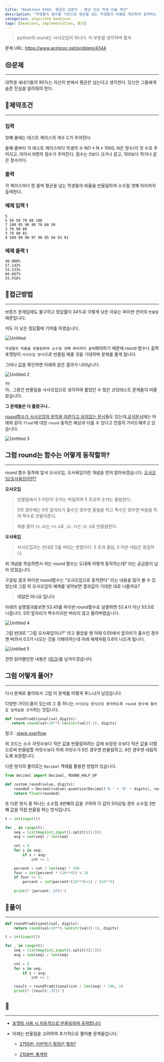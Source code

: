 ```yaml
---
title: "BeakJoon 4344. 평균은 넘겠지 - 평균 이상 학생 비율 계산"
description: "학생들의 점수를 기반으로 평균을 넘는 학생들의 비율을 계산하여 출력하는 문제 풀이(파이썬 반올림 이슈 고려)."
categories: algorithm beakjoon
tags: [beakjoon, implementation, 평균]
---
```



> python의 round는 사사오입이 아니다. 이 부분을 생각하며 풀자



문제 URL: https://www.acmicpc.net/problem/4344

## 😒문제

---

대학생 새내기들의 90%는 자신이 반에서 평균은 넘는다고 생각한다. 당신은 그들에게 슬픈 진실을 알려줘야 한다.


## 👀제약조건

---

### 입력

첫째 줄에는 테스트 케이스의 개수 C가 주어진다.

둘째 줄부터 각 테스트 케이스마다 학생의 수 N(1 ≤ N ≤ 1000, N은 정수)이 첫 수로 주어지고, 이어서 N명의 점수가 주어진다. 점수는 0보다 크거나 같고, 100보다 작거나 같은 정수이다.

### 출력

각 케이스마다 한 줄씩 평균을 넘는 학생들의 비율을 반올림하여 소수점 셋째 자리까지 출력한다.

### 예제 입력 1

```
5
5 50 50 70 80 100
7 100 95 90 80 70 60 50
3 70 90 80
3 70 90 81
9 100 99 98 97 96 95 94 93 91

```

### 예제 출력 1

```
40.000%
57.143%
33.333%
66.667%
55.556%
```

## 🤩접근방법

---

브론즈 문제임에도 불구하고 정답률이 34%로 이렇게 낮은 이유는 파이썬 언어의 `반올림` 때문입니다. 

 저도 이 낮은 정답률에 기여를 하였습니다..

![Untitled](https://github.com/JeonJe/Algorithm/assets/43032391/79ff60bd-4ede-4edd-8d0e-959a9feb57f3)

`학생들의 비율을 반올림하여 소수점 셋째 짜리까지 출력`해야하기 때문에 round
함수나 출력 포맷팅이 `사사오입 방식`으로 반올림 해줄 것을 기대하며 문제를 풀게 됩니다.  

그러나 값을 확인하면 아래와 같은 결과가 나타납니다.

![Untitled 2](https://github.com/JeonJe/Algorithm/assets/43032391/c9b65005-8134-4e63-8f64-36a29dda1aa4)

?!!<br/>
아.. 그동안 반올림을 사사오입으로 생각하여 풀었던 수 많은 코딩테스트 문제들이 떠올랐습니다. 

**그 문제들은 다 틀렸구나..**

[round함수가 사사오입의 원칙을 따른다고 되어있는 문서](https://wikidocs.net/21113)들도 있는데,[공식문서](https://docs.python.org/ko/3/library/functions.html?highlight=round#round)에는 아래와 같이 `float`에 대한 `round` 동작은 예상과 다를 수 있다고 친절히 가이드해주고 있습니다.

![Untitled 3](https://github.com/JeonJe/Algorithm/assets/43032391/6468f1fc-c449-4e5b-9963-a8fde85c04a3)


## 그럼 round는 함수는 어떻게 동작할까?

---


round 함수 동작에 앞서 오사오입, 오사육입이란 개념을 먼저 알아보겠습니다.
[오사오입/오사육입이란?](https://ko.wikipedia.org/wiki/%EB%B0%98%EC%98%AC%EB%A6%BC)

 **오사오입**
>반올림에서 5 미만의 숫자는 버림하며 5 초과의 숫자는 올림한다. 
>
>5의 경우에는 5의 앞자리가 홀수인 경우엔 올림을 하고 짝수인 경우엔 버림을 하여 짝수로 만들어준다. 
>
> 예를 들어 `53.45`는 `53.4`로, `32.75`는 `32.8`로 반올림한다. 

**오사육입**

>사사오입과는 반대로 5를 버리는 방법이다. 5 초과 올림, 5 미만 내림은 동일하다.
>


위 개념을 학습하면서 저는 round 함수는 도대체 어떻게 동작하는데? 라는 궁금증이 남아 있었습니다.

구글링 결과 파이썬 round함수는 “오사오입으로 동작한다” 라는 내용을 많이 볼 수 있었는데 그럼 위 오사오입의 예제를 넣어보면 결과값이 기대한 대로 나올까요?

> **대답은 아니요 입니다**

아래의 실행결과를보면 53.45를 파이썬 round함수로 실행하면 53.4가 아닌 53.5로 나옵니다. 5의 앞자리가 짝수이지만 버리지 않고 올려버렸습니다.

![Untitled 4](https://github.com/JeonJe/Algorithm/assets/43032391/d2b19eda-02ac-4e9c-9094-11750f3b4856)


그럼 반대로 “그럼 오사육입이냐?” 라고 물었을 땐 
아래 0.55에서 앞자리가 홀수인 경우엔 버려서 0.5가 나오는 것을 기해야하는데 아래 예제처럼 0.6이 나오게 됩니다.

![Untitled 5](https://github.com/JeonJe/Algorithm/assets/43032391/4bcfe900-2359-4636-9b91-076706f57428)


관련 읽어볼만한 내용은 ([링크](https://docs.python.org/ko/3/tutorial/floatingpoint.html#tut-fp-issues))를 남겨두겠습니다. 



## 그럼 어떻게 풀어?

---

다시 문제로 돌아와서 그럼 이 문제를 어떻게 푸느냐가 남았습니다.

다양한 가이드들이 있는데 그 중 하나는 `사사오입 방식으로 동작하도록 round 함수에 들어갈 입력값을 조작`하는 것입니다.

```python
def roundTraditional(val,digits):
   return round(val+10**(-len(str(val))-1), digits)
```
참고 : [stack overflow](https://stackoverflow.com/questions/31818050/round-number-to-nearest-integer/38239574#38239574)

위 코드는 소수 자릿수보다 작은 값을 반올림하려는 값에 보장된 수보다 작은 값을 더함으로써 반올림할 자릿수보다 하위 자릿수가 5인 경우엔 반올림하고, 4인 경우엔 내림하도록 보장합니다.


다른 방식의 풀이로는 `Decimal` 객체를 활용한 방법이 있습니다. 

```python
from decimal import Decimal, ROUND_HALF_UP

def custom_round(value, digits):
    rounded = Decimal(value).quantize(Decimal('0.' + '0' * digits), rounding=ROUND_HALF_UP)
    return float(rounded)

```

또 다른 방식 중 하나는 소수점 4번째의 값을 구하여 이 값이 5이상일 경우 소수점 3번째 값을 직접 반올림 하는 방식입니다.

```python
t = int(input())

for _ in range(t):
    seq = list(map(int,input().split()[1:]))
    avg = sum(seq) / len(seq)
    
    cnt = 0
    for s in seq:
        if s > avg:
            cnt += 1

    percent = cnt / len(seq) * 100
    four = int(percent * (10**4)) % 10
    if four >= 5:
        percent = int(percent*(10**3)+1) / (10**3)
    
    print(f'{percent:.3f}%')
```

## 🤔풀이

---

```python
def roundTraditional(val, digits):
    return round(val+10**(-len(str(val))-1), digits)

t = int(input())

for _ in range(t):
    seq = list(map(int,input().split()[1:]))
    avg = sum(seq) / len(seq)
    
    cnt = 0
    for s in seq:
        if s > avg:
            cnt += 1

    result = roundTraditional(cnt / len(seq) * 100, 3)
    print(f'{result:.3f}%')
```


## 🧐

---

+ [포맷팅 사용 시 자동적으로 반올림하여 출력합니다](https://bio-info.tistory.com/133#:~:text=%ED%95%B4%EB%8B%B9%20%EA%B0%92%EC%9D%84%20f%22%7Bpi,%EC%9C%BC%EB%A1%9C%20%EB%B0%98%EC%98%AC%EB%A6%BC%EC%9D%B4%20%EC%A0%81%EC%9A%A9%EB%90%A9%EB%8B%88%EB%8B%A4)

+ 아래는 반올림을 고려하여 추가적으로 풀어볼 문제들입니다.

  - [2755번: 이번학기 평점은 몇점?](https://www.acmicpc.net/problem/2755)

  - [2108번: 통계학](https://www.acmicpc.net/problem/2108)
